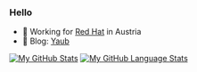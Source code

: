 ### Hello 

- 🔭 Working for [Red Hat](https://www.redhat.com) in Austria
- 🔭 Blog: [Yaub](https://blog.stderr.at)


[![My GitHub Stats](https://github-readme-stats.vercel.app/api/?username=tjungbauer&count_private=true&theme=tokyonight&showicons=true)]()  [![My GitHub Language Stats](https://github-readme-stats.vercel.app/api/top-langs/?username=tjungbauer&langs_count=5&theme=tokyonight&layout=compact)]()
